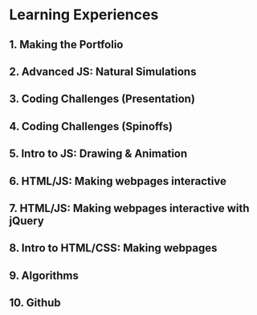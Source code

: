 # Learning Experiences

## 1. Making the Portfolio

## 2. Advanced JS: Natural Simulations

## 3. Coding Challenges (Presentation)

## 4. Coding Challenges (Spinoffs)

## 5. Intro to JS: Drawing & Animation

## 6. HTML/JS: Making webpages interactive

## 7. HTML/JS: Making webpages interactive with jQuery

## 8. Intro to HTML/CSS: Making webpages

## 9. Algorithms

## 10. Github

